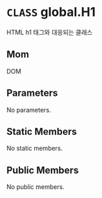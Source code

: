 # `CLASS` global.H1
HTML h1 태그와 대응되는 클래스

## Mom
DOM

## Parameters
No parameters.

## Static Members
No static members.

## Public Members
No public members.
